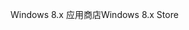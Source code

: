 <span data-ttu-id="8e265-101">Windows 8.x 应用商店</span><span class="sxs-lookup"><span data-stu-id="8e265-101">Windows 8.x Store</span></span>